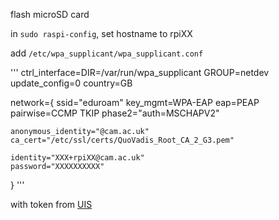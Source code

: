flash microSD card

in `sudo raspi-config`, set hostname to rpiXX

add `/etc/wpa_supplicant/wpa_supplicant.conf`

'''
ctrl_interface=DIR=/var/run/wpa_supplicant GROUP=netdev
update_config=0
country=GB

network={
	ssid="eduroam"
	key_mgmt=WPA-EAP
	eap=PEAP
	pairwise=CCMP TKIP
	phase2="auth=MSCHAPV2"
	
	anonymous_identity="@cam.ac.uk"
	ca_cert="/etc/ssl/certs/QuoVadis_Root_CA_2_G3.pem"

	identity="XXX+rpiXX@cam.ac.uk"
	password="XXXXXXXXXX"
}
'''

with token from [UIS](https://tokens.csx.cam.ac.uk/)

